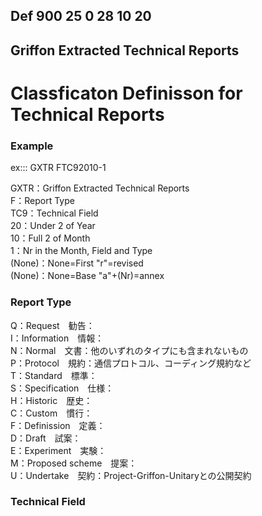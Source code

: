 ## Def 900 25 0 28 10 20

## Griffon Extracted Technical Reports
# Classficaton Definisson for Technical Reports
### Example

ex::: GXTR FTC92010-1

GXTR：Griffon Extracted Technical Reports  
F：Report Type  
TC9：Technical Field  
20：Under 2 of Year  
10：Full 2 of Month  
1：Nr in the Month, Field and Type  
(None)：None=First "r"=revised  
(None)：None=Base "a"+(Nr)=annex  



### Report Type

Q：Request　勧告：  
I：Information　情報：  
N：Normal　文書：他のいずれのタイプにも含まれないもの  
P：Protocol　規約：通信プロトコル、コーディング規約など  
T：Standard　標準：  
S：Specification　仕様：  
H：Historic　歴史：  
C：Custom　慣行：  
F：Definission　定義：  
D：Draft　試案：  
E：Experiment　実験：  
M：Proposed scheme　提案：  
U：Undertake　契約：Project-Griffon-Unitaryとの公開契約  

### Technical Field
